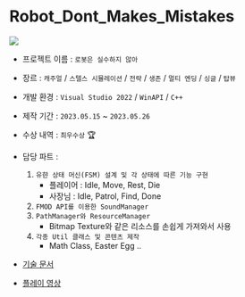 # Robot_Dont_Makes_Mistakes

![](https://github.com/joonyle99/Robot_Dont_Makes_Mistakes/assets/67359781/8b811a04-b2e4-4464-918e-2562019290de)

* 프로젝트 이름 : `로봇은 실수하지 않아`
* 장르 : `캐주얼` / `스텔스 시뮬레이션` / `전략` / `생존` / `멀티 엔딩` / `싱글` / `탑뷰`
* 개발 환경 : `Visual Studio 2022` / `WinAPI` / `C++`
* 제작 기간 : `2023.05.15` ~ `2023.05.26`
* 수상 내역 : `최우수상` 🏆
* 담당 파트 :
  1. `유햔 상태 머신(FSM) 설계 및 각 상태에 따른 기능 구현`
     - 플레이어 : Idle, Move, Rest, Die
     - 사장님 : Idle, Patrol, Find, Done
  3. `FMOD API를 이용한 SoundManager`
  4. `PathManager와 ResourceManager`
     - Bitmap Texture와 같은 리소스를 손쉽게 가져와서 사용
  6. `각종 Util 클래스 및 콘텐츠 제작`
     - Math Class, Easter Egg ..

* [기술 문서](https://github.com/joonyle99/Robot_Dont_Makes_Mistakes/discussions/3)  
* [플레이 영상](https://www.youtube.com/watch?v=wxcprpCqLQU)
